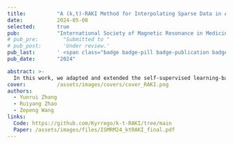 ```yaml
---
title:          "A (k,t)-RAKI Method for Interpolating Sparse Data in Accelerated MRSI Acquisitions"
date:           2024-05-08
selected:       true
pub:            "International Society of Magnetic Resonance in Medicine (ISMRM)"
# pub_pre:        "Submitted to "
# pub_post:       'Under review.'
pub_last:       ' <span class="badge badge-pill badge-publication badge-success">Power Pitch</span>'
pub_date:       "2024"

abstract: >-
  In this work, we adapted and extended the self-supervised learning-based RAKI method by incorporating the FID dimension into a 3D, complex-valued convolutional network, for MRSI reconstruction. We improved the design by training a single network to handle multi-coil data simultaneously instead of the coil-by-coil interpolation in the original RAKI method. We demonstrate reduced aliasing by the proposed method and consequently improved spatiospectral processing results, using in vivo 1H-MRSI data.
cover:          /assets/images/covers/cover_RAKI.png
authors:
  - Yunrui Zhang
  - Ruiyang Zhao
  - Zepeng Wang
links:
  Code: https://github.com/Kyrrego/k-t-RAKI/tree/main
  Paper: /assets/images/files/ISMRM24_ktRAKI_final.pdf
---
```

